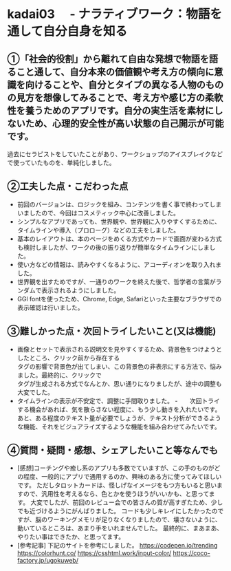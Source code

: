 # kadai03　 - ナラティブワーク：物語を通して自分自身を知る

## ①「社会的役割」から離れて自由な発想で物語を語ること通して、自分本来の価値観や考え方の傾向に意識を向けることや、自分とタイプの異なる人物のものの見方を想像してみることで、考え方や感じ方の柔軟性を養うためのアプリです。自分の実生活を素材にしないため、心理的安全性が高い状態の自己開示が可能です。
過去にセラピストをしていたことがあり、ワークショップのアイスブレイクなどで使っていたものを、単純化しました。

## ②工夫した点・こだわった点
- 前回のバージョンは、ロジックを組み、コンテンツを書く事で終わってしまいましたので、今回はコスメティック中心に改善しました。
- シンプルなアプリであっても、世界観や、世界観に入りやすくするために、タイムラインや導入（プロローグ）などの工夫をしました。
- 基本のレイアウトは、本のページをめくる方式やカードで画面が変わる方式も検討しましたが、ワークの後の振り返りが簡単なタイムラインにしました。
- 使い方などの情報は、読みやすくなるように、アコーディオンを取り入れました。
- 世界観を出すためですが、一通りのワークを終えた後で、哲学者の言葉がランダムで表示されるようにしました。
- GGl fontを使ったため、Chrome, Edge, Safariといった主要なブラウザでの表示確認は行いました。

## ③難しかった点・次回トライしたいこと(又は機能)
- 画像とセットで表示される説明文を見やすくするため、背景色をつけようとしたところ、クリック前から存在する<div>タグの影響で背景色が出てしまい、この背景色の非表示にする方法で、悩みました。最終的に、クリックで<div>タグが生成される方式でなんとか、思い通りになりましたが、途中の調整も大変でした。
- タイムラインの表示が不安定で、調整に手間取りました。
-　　次回トライする機会があれば、気を散らさない程度に、もう少し動きを入れたいです。あと、ある程度のテキスト量が必要でしょうが、テキスト分析ができるような機能、それをビジュアライズするような機能を組み合わせてみたいです。

## ④質問・疑問・感想、シェアしたいこと等なんでも
- [感想]コーチングや癒し系のアプリも多数でていますが、この手のものがどの程度、一般的にアプリで通用するのか、興味のある方に使ってみてほしいです。
  ただしタロットカードは、怪しげなイメージをもつ方もいると思いますので、汎用性を考えるなら、色とかを使うほうがいいかも、と思ってます。
  大変でしたが、前回のレビュー会での皆さんの質が高すぎたため、少しでも近づけるようにがんばりました。
  コードも少しキレイにしたかったのですが、脳のワーキングメモリが足りなくなりましたので、壊さないように、動いているところは、あまり手をいれませんでした。
  最終的に、まあまあ、やりたい事はできたか、と思ってます。
- [参考記事]
  下記のサイトを参考にしました。
  https://codepen.io/trending
  https://colorhunt.co/
  https://csshtml.work/input-color/
  https://coco-factory.jp/ugokuweb/
  
